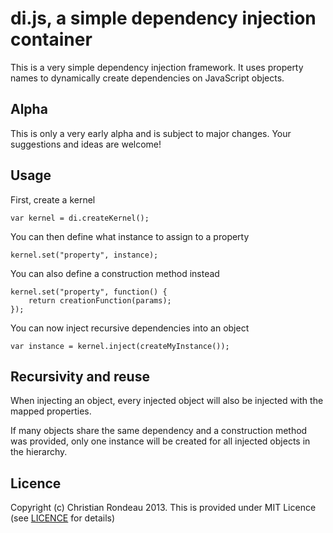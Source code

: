 ﻿di.js, a simple dependency injection container
==============================================

This is a very simple dependency injection framework. It uses property names to dynamically create dependencies on JavaScript objects.

Alpha
-----

This is only a very early alpha and is subject to major changes. Your suggestions and ideas are welcome!

Usage
-----

First, create a kernel

    var kernel = di.createKernel();

You can then define what instance to assign to a property

    kernel.set("property", instance);

You can also define a construction method instead

    kernel.set("property", function() {
		return creationFunction(params);
	});

You can now inject recursive dependencies into an object

    var instance = kernel.inject(createMyInstance());

Recursivity and reuse
---------------------

When injecting an object, every injected object will also be injected with the mapped properties.

If many objects share the same dependency and a construction method was provided, only one instance will be created for all injected objects in the hierarchy.

Licence
-------

Copyright (c) Christian Rondeau 2013. This is provided under MIT Licence (see [LICENCE](https://github.com/christianrondeau/di.js/blob/master/LICENCE) for details)